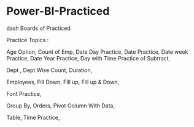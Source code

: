 # Power-BI-Practiced
 dash Boards of Practiced



Practice Topics :


Age Option,
Count of Emp,
Date Day Practice,
Date Practice,
Date week Practice,
Date Year Practice,
Day with Time Practice of Subtract,

Dept ,
Dept Wise Count,
Duration,

Employees,
Fill Down,
Fill up,
Fill up & Down,

Font Practice,

Group By,
Orders,
Pivot Column With Data,

Table,
Time Practice,
